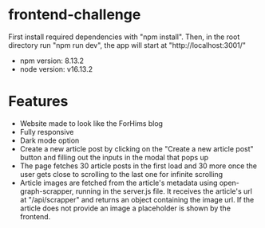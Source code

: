 # frontend-challenge

First install required dependencies with "npm install". Then, in the root directory run "npm run dev", the app will start at "http://localhost:3001/"

- npm version: 8.13.2
- node version: v16.13.2

# Features

- Website made to look like the ForHims blog
- Fully responsive
- Dark mode option
- Create a new article post by clicking on the "Create a new article post" button and filling out the inputs in the modal that pops up
- The page fetches 30 article posts in the first load and 30 more once the user gets close to scrolling to the last one for infinite scrolling
- Article images are fetched from the article's metadata using open-graph-scrapper, running in the server.js file. It receives the article's url at "/api/scrapper" and returns an object containing the image url. If the article does not provide an image a placeholder is shown by the frontend.
